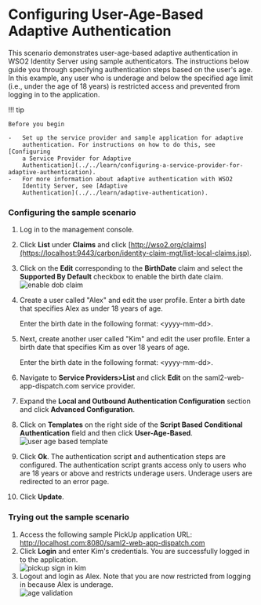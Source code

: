 # Configuring User-Age-Based Adaptive Authentication

This scenario demonstrates user-age-based adaptive authentication in
WSO2 Identity Server using sample authenticators. The instructions below
guide you through specifying authentication steps based on the user's
age. In this example, any user who is underage and below the specified
age limit (i.e., under the age of 18 years) is restricted access and
prevented from logging in to the application.

!!! tip
    
    Before you begin
    
    -   Set up the service provider and sample application for adaptive
        authentication. For instructions on how to do this, see [Configuring
        a Service Provider for Adaptive
        Authentication](../../learn/configuring-a-service-provider-for-adaptive-authentication).
    -   For more information about adaptive authentication with WSO2
        Identity Server, see [Adaptive
        Authentication](../../learn/adaptive-authentication).
    

### Configuring the sample scenario

1.  Log in to the management console.
2.  Click **List** under **Claims** and click
    [http://wso2.org/claims](https://localhost:9443/carbon/identity-claim-mgt/list-local-claims.jsp).
3.  Click on the **Edit** corresponding to the **BirthDate** claim and
    select the **Supported By Default** checkbox to enable the birth
    date claim.  
    ![enable dob claim](../../assets/img/tutorials/enable-dob-claim.png)
4.  Create a user called "Alex" and edit the user profile. Enter a birth
    date that specifies Alex as under 18 years of age.  

    Enter the birth date in the following format: &lt;yyyy-mm-dd&gt;.

5.  Next, create another user called "Kim" and edit the user profile.
    Enter a birth date that specifies Kim as over 18 years of age.

    Enter the birth date in the following format: &lt;yyyy-mm-dd&gt;.

6.  Navigate to **Service Providers&gt;List** and click **Edit** on
    the saml2-web-app-dispatch.com service provider.
7.  Expand the **Local and Outbound Authentication Configuration**
    section and click **Advanced Configuration**.
8.  Click on **Templates** on the right side of the **Script Based
    Conditional Authentication** field and then click **User-Age-Based**.  
    ![user age based template](../../assets/img/tutorials/user-age-based-template.png)
9.  Click **Ok**. The authentication script and authentication steps
    are configured. The authentication script grants access only to
    users who are 18 years or above and restricts underage users.
    Underage users are redirected to an error page.

10. Click **Update**.

### Trying out the sample scenario

1.  Access the following sample PickUp application URL:
    <http://localhost.com:8080/saml2-web-app-dispatch.com>
2.  Click **Login** and enter Kim's credentials. You are successfully
    logged in to the application.  
    ![pickup sign in kim](../../assets/img/tutorials/pickup-sign-in-kim.png)
3.  Logout and login as Alex. Note that you are now restricted from
    logging in because Alex is underage.  
    ![age validation](../../assets/img/tutorials/age-validation.png)


  
